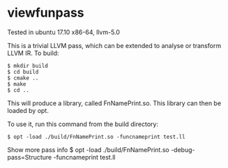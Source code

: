 viewfunpass
==========
Tested in ubuntu 17.10 x86-64, llvm-5.0

This is a trivial LLVM pass, which can be extended to analyse or transform LLVM
IR.  To build:

	$ mkdir build
	$ cd build
	$ cmake ..
	$ make
	$ cd ..

        
This will produce a library, called FnNamePrint.so.  This library can then 
be loaded by opt.

To use it, run this command from the build directory:

	$ opt -load ./build/FnNamePrint.so -funcnameprint test.ll

Show more pass info
        $ opt -load ./build/FnNamePrint.so  -debug-pass=Structure -funcnameprint test.ll

